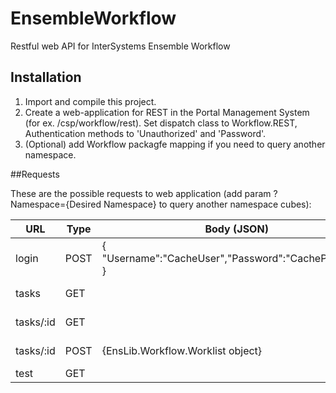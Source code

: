 EnsembleWorkflow
==============
Restful web API for InterSystems Ensemble Workflow

## Installation
1. Import and compile this project.
2. Create a web-application for REST in the Portal Management System (for ex. /csp/workflow/rest). Set dispatch class to Workflow.REST, Authentication methods to 'Unauthorized' and 'Password'.
3. (Optional) add Workflow packagfe mapping if you need to query another namespace.


##Requests

These are the possible requests to web application (add param ?Namespace={Desired Namespace} to query another namespace cubes):

| URL                         | Type | Body (JSON)                 | Response  | Description                    |
|-----------------------------|------|-----------------------------|-----------|--------------------------------|
| login                       | POST | { "Username":"CacheUser","Password":"CachePassword" }| JSON| Current user|
| tasks                       | GET  |                             | JSON      | Unassigned tasks or assigned to current user |
| tasks/:id                   | GET  |                             | JSON      | EnsLib.Workflow.Worklist object|
| tasks/:id                   | POST |{EnsLib.Workflow.Worklist object}|JSON   | Processing of modified object  |
| test                        | GET  |                             | JSON      | Test info                      |
